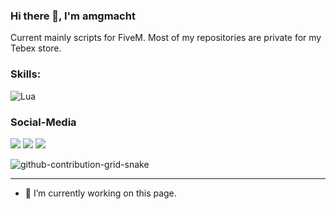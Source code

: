 

### Hi there 👋, I'm amgmacht

Current mainly scripts for FiveM. Most of my repositories are private for my Tebex store. 

### Skills:

![Lua](https://img.shields.io/badge/lua-%232C2D72.svg?style=for-the-badge&logo=lua&logoColor=white)

### Social-Media
<div> 
  <a href="https://www.youtube.com/channel/UCY5sUDG2S4KenWhIfdhTxSw" target="_blank"><img src="https://img.shields.io/badge/YouTube-FF0000?style=for-the-badge&logo=youtube&logoColor=white" target="_blank"></a>
 	<a href="https://www.twitch.tv/amgmacht" target="_blank"><img src="https://img.shields.io/badge/Twitch-9146FF?style=for-the-badge&logo=twitch&logoColor=white" target="_blank"></a>
 <a href="https://discord.gg/KqACGZU5TG" target="_blank"><img src="https://img.shields.io/badge/Discord-7289DA?style=for-the-badge&logo=discord&logoColor=white" target="_blank"></a> 

 
  ![github-contribution-grid-snake](https://user-images.githubusercontent.com/39227403/174198514-9fbf7789-f964-4f50-b147-cbd570889396.svg)
 
</div>

----------------------------------------------------------------


- 🔭 I’m currently working on this page. 
